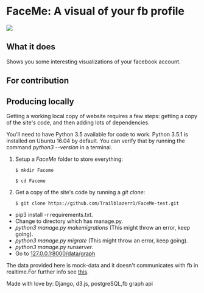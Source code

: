 # FaceMe: A visual of your fb profile
![](https://github.com/Trailblazerr1/FaceMe/blob/master/faceme/www.GIFCreator.me_kYNyES.gif)  

## What it does
Shows you some interesting visualizations of your facebook account.

## For contribution 


## Producing locally  
Getting a working local copy of website requires a few steps: getting a copy of the site's code, and then adding lots of dependencies.  
  
You’ll need to have Python 3.5 available for code to work. Python 3.5.1 is installed on Ubuntu 16.04 by default. You can verify that by running the command _python3 --version_ in a terminal.

1.  Setup a _FaceMe_ folder to store everything:  
	```
    $ mkdir Faceme     
      
    $ cd Faceme
    ```
2.  Get a copy of the site's code by running a _git clone_:         

	```
    $ git clone https://github.com/Trailblazerr1/FaceMe-test.git      
    ```  
- pip3 install -r requirements.txt.  
- Change to directory which has manage.py.
- _python3 manage.py makemigrations_ (This might throw an error, keep going).  
- _python3 manage.py migrate_ (This might throw an error, keep going).  
- _python3 manage.py runserver_.
- Go to [127.0.0.1:8000/data/graph](127.0.0.1:8000/data/graph) 

The data provided here is mock-data and it doesn't communicates with fb in realtime.For further info see [this](https://github.com/Trailblazerr1/FaceMe).   
     
Made with love by: Django, d3.js, postgreSQL,fb graph api

